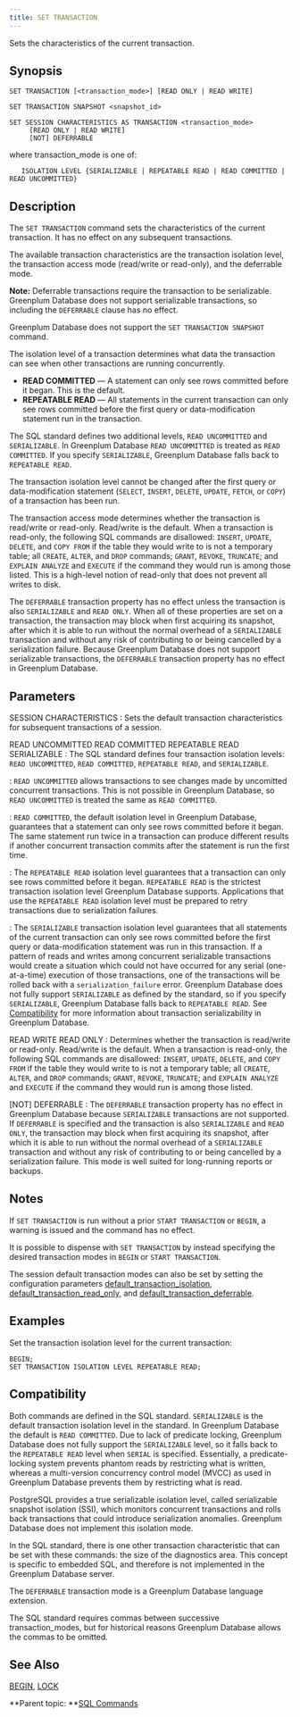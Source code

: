 ```yaml
---
title: SET TRANSACTION 
---
```


Sets the characteristics of the current transaction.

## <a id="section2"></a>Synopsis 

``` {#sql_command_synopsis}
SET TRANSACTION [<transaction_mode>] [READ ONLY | READ WRITE]

SET TRANSACTION SNAPSHOT <snapshot_id>

SET SESSION CHARACTERISTICS AS TRANSACTION <transaction_mode> 
     [READ ONLY | READ WRITE]
     [NOT] DEFERRABLE
```

where transaction\_mode is one of:

```
   ISOLATION LEVEL {SERIALIZABLE | REPEATABLE READ | READ COMMITTED | READ UNCOMMITTED}
```

## <a id="section3"></a>Description 

The `SET TRANSACTION` command sets the characteristics of the current transaction. It has no effect on any subsequent transactions.

The available transaction characteristics are the transaction isolation level, the transaction access mode \(read/write or read-only\), and the deferrable mode.

**Note:** Deferrable transactions require the transaction to be serializable. Greenplum Database does not support serializable transactions, so including the `DEFERRABLE` clause has no effect.

Greenplum Database does not support the `SET TRANSACTION SNAPSHOT` command.

The isolation level of a transaction determines what data the transaction can see when other transactions are running concurrently.

-   **READ COMMITTED** — A statement can only see rows committed before it began. This is the default.
-   **REPEATABLE READ** — All statements in the current transaction can only see rows committed before the first query or data-modification statement run in the transaction.

The SQL standard defines two additional levels, `READ UNCOMMITTED` and `SERIALIZABLE`. In Greenplum Database `READ UNCOMMITTED` is treated as `READ COMMITTED`. If you specify `SERIALIZABLE`, Greenplum Database falls back to `REPEATABLE READ`.

The transaction isolation level cannot be changed after the first query or data-modification statement \(`SELECT`, `INSERT`, `DELETE`, `UPDATE`, `FETCH`, or `COPY`\) of a transaction has been run.

The transaction access mode determines whether the transaction is read/write or read-only. Read/write is the default. When a transaction is read-only, the following SQL commands are disallowed: `INSERT`, `UPDATE`, `DELETE`, and `COPY FROM` if the table they would write to is not a temporary table; all `CREATE`, `ALTER`, and `DROP` commands; `GRANT`, `REVOKE`, `TRUNCATE`; and `EXPLAIN ANALYZE` and `EXECUTE` if the command they would run is among those listed. This is a high-level notion of read-only that does not prevent all writes to disk.

The `DEFERRABLE` transaction property has no effect unless the transaction is also `SERIALIZABLE` and `READ ONLY`. When all of these properties are set on a transaction, the transaction may block when first acquiring its snapshot, after which it is able to run without the normal overhead of a `SERIALIZABLE` transaction and without any risk of contributing to or being cancelled by a serialization failure. Because Greenplum Database does not support serializable transactions, the `DEFERRABLE` transaction property has no effect in Greenplum Database.

## <a id="section4"></a>Parameters 

SESSION CHARACTERISTICS
:   Sets the default transaction characteristics for subsequent transactions of a session.

READ UNCOMMITTED
READ COMMITTED
REPEATABLE READ
SERIALIZABLE
:   The SQL standard defines four transaction isolation levels: `READ UNCOMMITTED`, `READ COMMITTED`, `REPEATABLE READ`, and `SERIALIZABLE`.

:   `READ UNCOMMITTED` allows transactions to see changes made by uncomitted concurrent transactions. This is not possible in Greenplum Database, so `READ UNCOMMITTED` is treated the same as `READ COMMITTED`.

:   `READ COMMITTED`, the default isolation level in Greenplum Database, guarantees that a statement can only see rows committed before it began. The same statement run twice in a transaction can produce different results if another concurrent transaction commits after the statement is run the first time.

:   The `REPEATABLE READ` isolation level guarantees that a transaction can only see rows committed before it began. `REPEATABLE READ` is the strictest transaction isolation level Greenplum Database supports. Applications that use the `REPEATABLE READ` isolation level must be prepared to retry transactions due to serialization failures.

:   The `SERIALIZABLE` transaction isolation level guarantees that all statements of the current transaction can only see rows committed before the first query or data-modification statement was run in this transaction. If a pattern of reads and writes among concurrent serializable transactions would create a situation which could not have occurred for any serial \(one-at-a-time\) execution of those transactions, one of the transactions will be rolled back with a `serialization_failure` error. Greenplum Database does not fully support `SERIALIZABLE` as defined by the standard, so if you specify `SERIALIZABLE`, Greenplum Database falls back to `REPEATABLE READ`. See [Compatibility](#section7) for more information about transaction serializability in Greenplum Database.

READ WRITE
READ ONLY
:   Determines whether the transaction is read/write or read-only. Read/write is the default. When a transaction is read-only, the following SQL commands are disallowed: `INSERT`, `UPDATE`, `DELETE`, and `COPY FROM` if the table they would write to is not a temporary table; all `CREATE`, `ALTER`, and `DROP` commands; `GRANT`, `REVOKE`, `TRUNCATE`; and `EXPLAIN ANALYZE` and `EXECUTE` if the command they would run is among those listed.

\[NOT\] DEFERRABLE
:   The `DEFERRABLE` transaction property has no effect in Greenplum Database because `SERIALIZABLE` transactions are not supported. If `DEFERRABLE` is specified and the transaction is also `SERIALIZABLE` and `READ ONLY`, the transaction may block when first acquiring its snapshot, after which it is able to run without the normal overhead of a `SERIALIZABLE` transaction and without any risk of contributing to or being cancelled by a serialization failure. This mode is well suited for long-running reports or backups.

## <a id="section5"></a>Notes 

If `SET TRANSACTION` is run without a prior `START TRANSACTION` or `BEGIN`, a warning is issued and the command has no effect.

It is possible to dispense with `SET TRANSACTION` by instead specifying the desired transaction modes in `BEGIN` or `START TRANSACTION`.

The session default transaction modes can also be set by setting the configuration parameters [default\_transaction\_isolation](../config_params/guc-list.html), [default\_transaction\_read\_only](../config_params/guc-list.html), and [default\_transaction\_deferrable](../config_params/guc-list.html).

## <a id="section6"></a>Examples 

Set the transaction isolation level for the current transaction:

```
BEGIN;
SET TRANSACTION ISOLATION LEVEL REPEATABLE READ;
```

## <a id="section7"></a>Compatibility 

Both commands are defined in the SQL standard. `SERIALIZABLE` is the default transaction isolation level in the standard. In Greenplum Database the default is `READ COMMITTED`. Due to lack of predicate locking, Greenplum Database does not fully support the `SERIALIZABLE` level, so it falls back to the `REPEATABLE READ` level when `SERIAL` is specified. Essentially, a predicate-locking system prevents phantom reads by restricting what is written, whereas a multi-version concurrency control model \(MVCC\) as used in Greenplum Database prevents them by restricting what is read.

PostgreSQL provides a true serializable isolation level, called serializable snapshot isolation \(SSI\), which monitors concurrent transactions and rolls back transactions that could introduce serialization anomalies. Greenplum Database does not implement this isolation mode.

In the SQL standard, there is one other transaction characteristic that can be set with these commands: the size of the diagnostics area. This concept is specific to embedded SQL, and therefore is not implemented in the Greenplum Database server.

The `DEFERRABLE` transaction mode is a Greenplum Database language extension.

The SQL standard requires commas between successive transaction\_modes, but for historical reasons Greenplum Database allows the commas to be omitted.

## <a id="section8"></a>See Also 

[BEGIN](BEGIN.html), [LOCK](LOCK.html)

**Parent topic: **[SQL Commands](../sql_commands/sql_ref.html)

